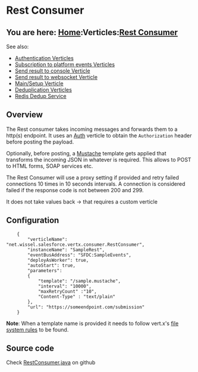 # Rest Consumer

## You are here: [Home](/index.md):Verticles:[Rest Consumer](restconsumer.md)

See also:

- [Authentication Verticles](auth.md)
- [Subscription to platform events Verticles](platform.md)
- [Send result to console Verticle](console.md)
- [Send result to websocket Verticle](websocket.md)
- [Main/Setup Verticle](main.md)
- [Deduplication Verticles](dedup.md)
- [Redis Dedup Service](redis.md)

## Overview

The Rest consumer takes incoming messages and forwards them to a http(s) endpoint.
It uses an [Auth](/auth.md) verticle to obtain the `Authorization` header before posting the payload.

Optionally, before posting, a [Mustache](http://mustache.github.io/) template gets applied that transforms
the incoming JSON in whatever is required. This allows to POST to HTML forms, SOAP services etc.

The Rest Consumer will use a proxy setting if provided and retry failed connections 10 times in 10 seconds intervals.
A connection is considered failed if the response code is not between 200 and 299.

It does not take values back -> that requires a custom verticle

## Configuration

```
    {
        "verticleName": "net.wissel.salesforce.vertx.consumer.RestConsumer",
        "instanceName": "SampleRest",
        "eventBusAddress": "SFDC:SampleEvents",
        "deployAsWorker": true,
        "autoStart": true,
        "parameters":
        {
            "template": "/sample.mustache",
            "interval": "10000",
            "maxRetryCount" :"10",
            "Content-Type" : "text/plain"
        },
        "url": "https://someendpoint.com/submission"
    }
```

**Note**: When a template name is provided it needs to follow vert.x's [file system rules](http://vertx.io/docs/vertx-core/java/#_using_the_file_system_with_vert_x) to be found.

## Source code

Check [RestConsumer.java](https://github.com/Stwissel/vertx-sfdc-platformevents/blob/master/vertx-sfdc-core/src/main/java/net/wissel/salesforce/vertx/consumer/RestConsumer.java) on github